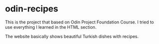 # odin-recipes
This is the project that based on Odin Project Foundation Course. I tried to use everything I learned in the HTML section. 

The website basically shows beautiful Turkish dishes with recipes.

